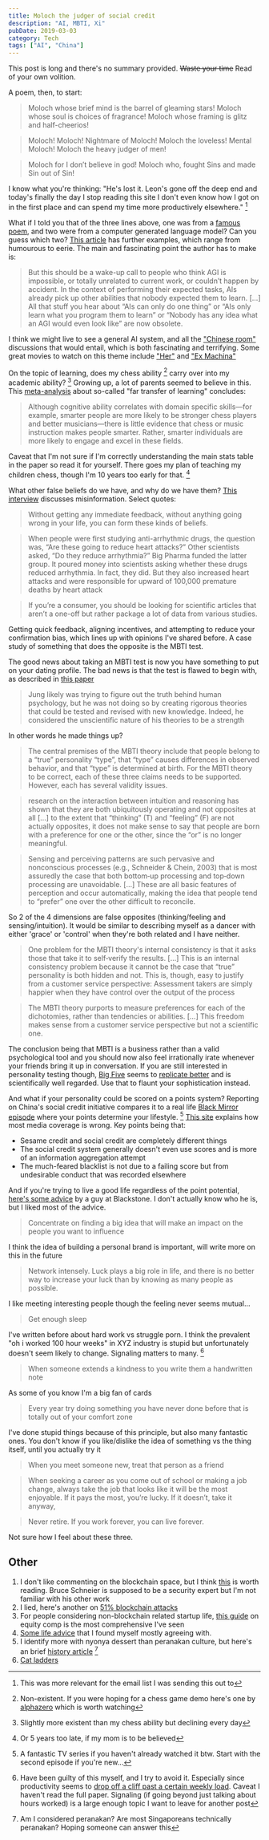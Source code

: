 ```yaml
---
title: Moloch the judger of social credit
description: "AI, MBTI, Xi"
pubDate: 2019-03-03
category: Tech
tags: ["AI", "China"]
---
```


This post is long and there's no summary provided. ~~Waste your time~~ Read of your own volition.

A poem, then, to start:

> Moloch whose brief mind is the barrel of gleaming stars! Moloch whose soul is choices of fragrance! Moloch whose framing is glitz and half-cheerios!

> Moloch! Moloch! Nightmare of Moloch! Moloch the loveless! Mental Moloch! Moloch the heavy judger of men!

> Moloch for I don’t believe in god! Moloch who, fought Sins and made Sin out of Sin!

I know what you're thinking: "He's lost it. Leon's gone off the deep end and today's finally the day I stop reading this site I don't even know how I got on in the first place and can spend my time more productively elsewhere." [^1]

What if I told you that of the three lines above, one was from a [famous poem](https://www.poetryfoundation.org/poems/49303/howl "howl"), and two were from a computer generated language model? Can you guess which two? [This article](https://slatestarcodex.com/2019/02/19/gpt-2-as-step-toward-general-intelligence/ "gpt 2") has further examples, which range from humourous to eerie. The main and fascinating point the author has to make is:

> But this should be a wake-up call to people who think AGI is impossible, or totally unrelated to current work, or couldn’t happen by accident. In the context of performing their expected tasks, AIs already pick up other abilities that nobody expected them to learn. \[...\] All that stuff you hear about “AIs can only do one thing” or “AIs only learn what you program them to learn” or “Nobody has any idea what an AGI would even look like” are now obsolete.

I think we might live to see a general AI system, and all the ["Chinese room"](https://en.wikipedia.org/wiki/Chinese_room "chinese room") discussions that would entail, which is both fascinating and terrifying. Some great movies to watch on this theme include ["Her"](<https://en.wikipedia.org/wiki/Her_(film)> "wiki") and ["Ex Machina"](<https://en.wikipedia.org/wiki/Ex_Machina_(film)> "wiki")

On the topic of learning, does my chess ability [^2] carry over into my academic ability? [^3] Growing up, a lot of parents seemed to believe in this. This [meta-analysis](https://journals.sagepub.com/doi/pdf/10.1177/0963721417712760 "far transfer") about so-called "far transfer of learning" concludes:

> Although cognitive ability correlates with domain specific skills—for example, smarter people are more likely to be stronger chess players and better musicians—there is little evidence that chess or music instruction makes people smarter. Rather, smarter individuals are more likely to engage and excel in these fields.

Caveat that I'm not sure if I'm correctly understanding the main stats table in the paper so read it for yourself. There goes my plan of teaching my children chess, though I'm 10 years too early for that. [^4]

What other false beliefs do we have, and why do we have them? [This interview](http://nautil.us/issue/69/patterns/why-misinformation-is-about-who-you-trust-not-what-you-think "misinformation") discusses misinformation. Select quotes:

> Without getting any immediate feedback, without anything going wrong in your life, you can form these kinds of beliefs.

> When people were first studying anti-arrhythmic drugs, the question was, “Are these going to reduce heart attacks?” Other scientists asked, “Do they reduce arrhythmia?” Big Pharma funded the latter group. It poured money into scientists asking whether these drugs reduced arrhythmia. In fact, they did. But they also increased heart attacks and were responsible for upward of 100,000 premature deaths by heart attack

> If you’re a consumer, you should be looking for scientific articles that aren’t a one-off but rather package a lot of data from various studies.

Getting quick feedback, aligning incentives, and attempting to reduce your confirmation bias, which lines up with opinions I've shared before. A case study of something that does the opposite is the MBTI test.

The good news about taking an MBTI test is now you have something to put on your dating profile. The bad news is that the test is flawed to begin with, as described in [this paper](https://onlinelibrary.wiley.com/doi/abs/10.1111/spc3.12434?af=R "might need special access")

> Jung likely was trying to figure out the truth behind human psychology, but he was not doing so by creating rigorous theories that could be tested and revised with new knowledge. Indeed, he considered the unscientific nature of his theories to be a strength

In other words he made things up?

> The central premises of the MBTI theory include that people belong to a “true” personality “type”, that “type” causes differences in observed behavior, and that “type” is determined at birth. For the MBTI theory to be correct, each of these three claims needs to be supported. However, each has several validity issues.

> research on the interaction between intuition and reasoning has shown that they are both ubiquitously operating
> and not opposites at all \[...\] to the extent that “thinking” (T) and “feeling” (F) are not actually opposites, it does not make sense to say that people are born with a preference for one or the other, since the “or” is no longer meaningful.

> Sensing and perceiving patterns are such pervasive and nonconscious processes (e.g., Schneider & Chein, 2003) that is most assuredly the case that both bottom‐up processing and top‐down processing are unavoidable. \[...\] These are all basic features of perception and occur automatically, making the idea that people tend to “prefer” one over the other difficult to reconcile.

So 2 of the 4 dimensions are false opposites (thinking/feeling and sensing/intuition). It would be similar to describing myself as a dancer with either 'grace' or 'control' when they're both related and I have neither.

> One problem for the MBTI theory's internal consistency is that it asks those that take it to self‐verify the results. \[...\] This is an internal consistency problem because it cannot be the case that “true” personality is both hidden and not. This is, though, easy to justify from a customer service perspective: Assessment takers are simply happier when they have control over the output of the process

> The MBTI theory purports to measure preferences for each of the dichotomies, rather than tendencies or abilities. \[...\] This freedom makes sense from a customer service perspective but not a scientific one.

The conclusion being that MBTI is a business rather than a valid psychological tool and you should now also feel irrationally irate whenever your friends bring it up in conversation. If you are still interested in personality testing though, [Big Five](https://en.wikipedia.org/wiki/Big_Five_personality_traits "wiki") seems to [replicate better](https://mobile.twitter.com/cjsotomatic/status/1091378831057932289) and is scientifically well regarded. Use that to flaunt your sophistication instead.

And what if your personality could be scored on a points system? Reporting on China's social credit initiative compares it to a real life [Black Mirror episode](<https://en.wikipedia.org/wiki/Nosedive_(Black_Mirror)> "Nosedive") where your points determine your lifestyle. [^5] [This site](https://www.chinalawtranslate.com/en/social-credit-articles/ "chinalawtranslate") explains how most media coverage is wrong. Key points being that:

- Sesame credit and social credit are completely different things
- The social credit system generally doesn't even use scores and is more of an information aggregation attempt
- The much-feared blacklist is not due to a failing score but from undesirable conduct that was recorded elsewhere

And if you're trying to live a good life regardless of the point potential, [here's some advice](https://www.blackstone.com/media/press-releases/article/blackstone%27s-byron-wien-discusses-lessons-learned-in-his-first-80-years "byron wien") by a guy at Blackstone. I don't actually know who he is, but I liked most of the advice.

> Concentrate on finding a big idea that will make an impact on the people you want to influence

I think the idea of building a personal brand is important, will write more on this in the future

> Network intensely. Luck plays a big role in life, and there is no better way to increase your luck than by knowing as many people as possible.

I like meeting interesting people though the feeling never seems mutual...

> Get enough sleep

I've written before about hard work vs struggle porn. I think the prevalent "oh i worked 100 hour weeks" in XYZ industry is stupid but unfortunately doesn't seem likely to change. Signaling matters to many. [^6]

> When someone extends a kindness to you write them a handwritten note

As some of you know I'm a big fan of cards

> Every year try doing something you have never done before that is totally out of your comfort zone

I've done stupid things because of this principle, but also many fantastic ones. You don't know if you like/dislike the idea of something vs the thing itself, until you actually try it

> When you meet someone new, treat that person as a friend

> When seeking a career as you come out of school or making a job change, always take the job that looks like it will be the most enjoyable. If it pays the most, you’re lucky. If it doesn’t, take it anyway,

> Never retire. If you work forever, you can live forever.

Not sure how I feel about these three.

## Other

1. I don't like commenting on the blockchain space, but I think [this](https://www.schneier.com/blog/archives/2019/02/blockchain_and_.html "schneier on blockchain") is worth reading. Bruce Schneier is supposed to be a security expert but I'm not familiar with his other work
2. I lied, here's another on [51% blockchain attacks](https://www.technologyreview.com/s/612974/once-hailed-as-unhackable-blockchains-are-now-getting-hacked/ "blockchain 51%")
3. For people considering non-blockchain related startup life, [this guide](https://www.holloway.com/g/equity-compensation "holloway guide") on equity comp is the most comprehensive I've seen
4. [Some life advice](https://www.primermagazine.com/2019/live/five-lies "lies we tell ourselves") that I found myself mostly agreeing with.
5. I identify more with nyonya dessert than peranakan culture, but here's an brief [history article](https://chinachannel.org/2019/01/24/peranakan/ "china channel") [^7]
6. [Cat ladders](https://www.theguardian.com/cities/gallery/2019/feb/14/cat-ladders-a-creative-solution-for-felines-in-flats-in-pictures "what it sounds like")

[^1]: This was more relevant for the email list I was sending this out to
[^2]: Non-existent. If you were hoping for a chess game demo here's one by [alphazero](https://youtu.be/lFXJWPhDsSY "alphazero vs stockfish") which is worth watching
[^3]: Slightly more existent than my chess ability but declining every day
[^4]: Or 5 years too late, if my mom is to be believed
[^5]: A fantastic TV series if you haven't already watched it btw. Start with the second episode if you're new...
[^6]: Have been guilty of this myself, and I try to avoid it. Especially since productivity seems to [drop off a cliff past a certain weekly load](http://ftp.iza.org/dp8129.pdf "study on productivity"). Caveat I haven't read the full paper. Signaling (if going beyond just talking about hours worked) is a large enough topic I want to leave for another post
[^7]: Am I considered peranakan? Are most Singaporeans technically peranakan? Hoping someone can answer this
